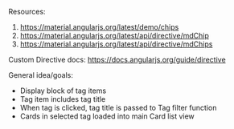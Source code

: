 Resources:
  1. https://material.angularjs.org/latest/demo/chips
  2. https://material.angularjs.org/latest/api/directive/mdChip
  3. https://material.angularjs.org/latest/api/directive/mdChips

Custom Directive docs: https://docs.angularjs.org/guide/directive

General idea/goals:
  - Display block of tag items
  - Tag item includes tag title
  - When tag is clicked, tag title is passed to Tag filter function
  - Cards in selected tag loaded into main Card list view